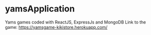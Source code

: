 # yamsApplication
Yams games coded with ReactJS, ExpressJs and MongoDB
Link to the game: https://yamsgame-kikistore.herokuapp.com/
